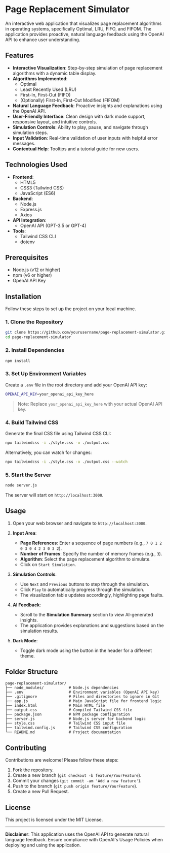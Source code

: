 
# Page Replacement Simulator

An interactive web application that visualizes page replacement algorithms in operating systems, specifically Optimal, LRU, FIFO, and FIFOM. The application provides proactive, natural language feedback using the OpenAI API to enhance user understanding.

## Features

- **Interactive Visualization**: Step-by-step simulation of page replacement algorithms with a dynamic table display.
- **Algorithms Implemented**:
  - Optimal
  - Least Recently Used (LRU)
  - First-In, First-Out (FIFO)
  - (Optionally) First-In, First-Out Modified (FIFOM)
- **Natural Language Feedback**: Proactive insights and explanations using the OpenAI API.
- **User-Friendly Interface**: Clean design with dark mode support, responsive layout, and intuitive controls.
- **Simulation Controls**: Ability to play, pause, and navigate through simulation steps.
- **Input Validation**: Real-time validation of user inputs with helpful error messages.
- **Contextual Help**: Tooltips and a tutorial guide for new users.

## Technologies Used

- **Frontend**:
  - HTML5
  - CSS3 (Tailwind CSS)
  - JavaScript (ES6)
- **Backend**:
  - Node.js
  - Express.js
  - Axios
- **API Integration**:
  - OpenAI API (GPT-3.5 or GPT-4)
- **Tools**:
  - Tailwind CSS CLI
  - dotenv

## Prerequisites

- Node.js (v12 or higher)
- npm (v6 or higher)
- OpenAI API Key

## Installation

Follow these steps to set up the project on your local machine.

### 1. Clone the Repository

```bash
git clone https://github.com/yourusername/page-replacement-simulator.git
cd page-replacement-simulator
```

### 2. Install Dependencies

```bash
npm install
```

### 3. Set Up Environment Variables

Create a `.env` file in the root directory and add your OpenAI API key:

```bash
OPENAI_API_KEY=your_openai_api_key_here
```

> Note: Replace `your_openai_api_key_here` with your actual OpenAI API key.

### 4. Build Tailwind CSS

Generate the final CSS file using Tailwind CSS CLI:

```bash
npx tailwindcss -i ./style.css -o ./output.css
```

Alternatively, you can watch for changes:

```bash
npx tailwindcss -i ./style.css -o ./output.css --watch
```

### 5. Start the Server

```bash
node server.js
```

The server will start on `http://localhost:3000`.

## Usage

1. Open your web browser and navigate to `http://localhost:3000`.

2. **Input Area**:
   - **Page References**: Enter a sequence of page numbers (e.g., `7 0 1 2 0 3 0 4 2 3 0 3 2`).
   - **Number of Frames**: Specify the number of memory frames (e.g., `3`).
   - **Algorithm**: Select the page replacement algorithm to simulate.
   - Click on `Start Simulation`.

3. **Simulation Controls**:
   - Use `Next` and `Previous` buttons to step through the simulation.
   - Click `Play` to automatically progress through the simulation.
   - The visualization table updates accordingly, highlighting page faults.

4. **AI Feedback**:
   - Scroll to the **Simulation Summary** section to view AI-generated insights.
   - The application provides explanations and suggestions based on the simulation results.

5. **Dark Mode**:
   - Toggle dark mode using the button in the header for a different theme.

## Folder Structure

```plaintext
page-replacement-simulator/
├── node_modules/           # Node.js dependencies
├── .env                    # Environment variables (OpenAI API key)
├── .gitignore              # Files and directories to ignore in Git
├── app.js                  # Main JavaScript file for frontend logic
├── index.html              # Main HTML file
├── output.css              # Compiled Tailwind CSS file
├── package.json            # NPM package configuration
├── server.js               # Node.js server for backend logic
├── style.css               # Tailwind CSS input file
├── tailwind.config.js      # Tailwind CSS configuration
└── README.md               # Project documentation
```

## Contributing

Contributions are welcome! Please follow these steps:

1. Fork the repository.
2. Create a new branch (`git checkout -b feature/YourFeature`).
3. Commit your changes (`git commit -am 'Add a new feature'`).
4. Push to the branch (`git push origin feature/YourFeature`).
5. Create a new Pull Request.

## License

This project is licensed under the MIT License.

---

**Disclaimer**: This application uses the OpenAI API to generate natural language feedback. Ensure compliance with OpenAI's Usage Policies when deploying and using the application.